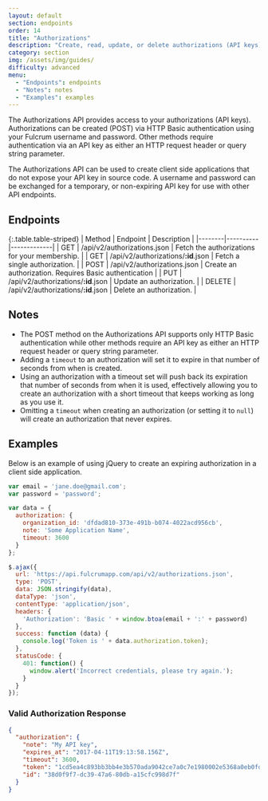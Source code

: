 ```yaml
---
layout: default
section: endpoints
order: 14
title: "Authorizations"
description: "Create, read, update, or delete authorizations (API keys)"
category: section
img: /assets/img/guides/
difficulty: advanced
menu:
  - "Endpoints": endpoints
  - "Notes": notes
  - "Examples": examples
---
```


The Authorizations API provides access to your authorizations (API keys). Authorizations can be created (POST) via HTTP Basic authentication using your Fulcrum username and password. Other methods require authentication via an API key as either an HTTP request header or query string parameter.

The Authorizations API can be used to create client side applications that do not expose your API key in source code. A username and password can be exchanged for a temporary, or non-expiring API key for use with other API endpoints.

## Endpoints

{:.table.table-striped}
| Method | Endpoint | Description |
|--------|----------|-------------|
| GET | /api/v2/authorizations.json | Fetch the authorizations for your membership. |
| GET | /api/v2/authorizations/**:id**.json | Fetch a single authorization. |
| POST | /api/v2/authorizations.json | Create an authorization. Requires Basic authentication |
| PUT | /api/v2/authorizations/**:id**.json | Update an authorization. |
| DELETE | /api/v2/authorizations/**:id**.json | Delete an authorization. |

## Notes

* The POST method on the Authorizations API supports only HTTP Basic authentication while other methods require an API key as either an HTTP request header or query string parameter.
* Adding a `timeout` to an authorization will set it to expire in that number of seconds from when is created.
* Using an authorization with a timeout set will push back its expiration that number of seconds from when it is used, effectively allowing you to create an authorization with a short timeout that keeps working as long as you use it.
* Omitting a `timeout` when creating an authorization (or setting it to `null`) will create an authorization that never expires.

## Examples

Below is an example of using jQuery to create an expiring authorization in a client side application.

```js
var email = 'jane.doe@gmail.com';
var password = 'password';

var data = {
  authorization: {
    organization_id: 'dfdad810-373e-491b-b074-4022acd956cb',
    note: 'Some Application Name',
    timeout: 3600
  }
};

$.ajax({
  url: 'https://api.fulcrumapp.com/api/v2/authorizations.json',
  type: 'POST',
  data: JSON.stringify(data),
  dataType: 'json',
  contentType: 'application/json',
  headers: {
    'Authorization': 'Basic ' + window.btoa(email + ':' + password)
  },
  success: function (data) {
    console.log('Token is ' + data.authorization.token);
  },
  statusCode: {
    401: function() {
      window.alert('Incorrect credentials, please try again.');
    }
  }
});
```

### Valid Authorization Response

```json
{
  "authorization": {
    "note": "My API key",
    "expires_at": "2017-04-11T19:13:58.156Z",
    "timeout": 3600,
    "token": "1cd5ea4c893bb3bb4e3b570ada9042ce7a0c7e1980002e5368a0eb0fdeb0f6faf114968d71ce9884",
    "id": "38d0f9f7-dc39-47a6-80db-a15cfc998d7f"
  }
}
```
